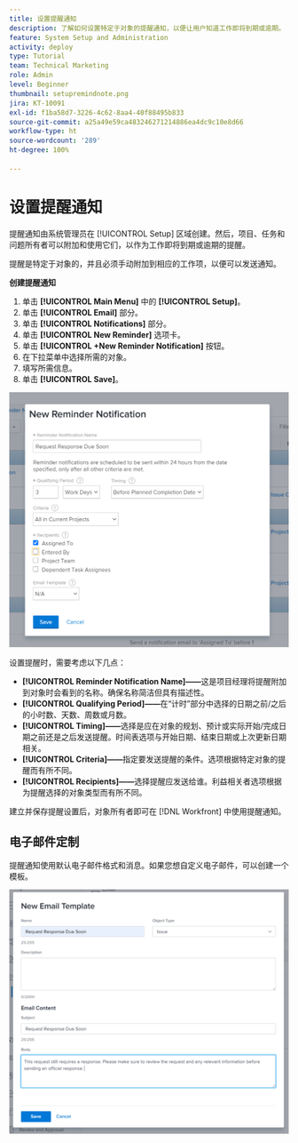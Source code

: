 ```yaml
---
title: 设置提醒通知
description: 了解如何设置特定于对象的提醒通知，以便让用户知道工作即将到期或逾期。
feature: System Setup and Administration
activity: deploy
type: Tutorial
team: Technical Marketing
role: Admin
level: Beginner
thumbnail: setupremindnote.png
jira: KT-10091
exl-id: f1ba58d7-3226-4c62-8aa4-40f88495b833
source-git-commit: a25a49e59ca483246271214886ea4dc9c10e8d66
workflow-type: ht
source-wordcount: '289'
ht-degree: 100%

---
```


<!---
this has the same content as the system administrator notification setup and mangement section of the email and inapp notificiations learning path
--->

# 设置提醒通知

提醒通知由系统管理员在 [!UICONTROL Setup] 区域创建。然后，项目、任务和问题所有者可以附加和使用它们，以作为工作即将到期或逾期的提醒。

提醒是特定于对象的，并且必须手动附加到相应的工作项，以便可以发送通知。

**创建提醒通知**

1. 单击 **[!UICONTROL Main Menu]** 中的 **[!UICONTROL Setup]**。
1. 单击 **[!UICONTROL Email]** 部分。
1. 单击 **[!UICONTROL Notifications]** 部分。
1. 单击 **[!UICONTROL New Reminder]** 选项卡。
1. 单击 **[!UICONTROL +New Reminder Notification]** 按钮。
1. 在下拉菜单中选择所需的对象。
1. 填写所需信息。
1. 单击 **[!UICONTROL Save]**。

![[!UICONTROL New Reminder Notification] 窗口](assets/admin-fund-reminder-notification-1.png)

设置提醒时，需要考虑以下几点：

* **[!UICONTROL Reminder Notification Name]——**&#x200B;这是项目经理将提醒附加到对象时会看到的名称。确保名称简洁但具有描述性。
* **[!UICONTROL Qualifying Period]——**&#x200B;在“计时”部分中选择的日期之前/之后的小时数、天数、周数或月数。
* **[!UICONTROL Timing]——**&#x200B;选择是应在对象的规划、预计或实际开始/完成日期之前还是之后发送提醒。时间表选项与开始日期、结束日期或上次更新日期相关。
* **[!UICONTROL Criteria]——**&#x200B;指定要发送提醒的条件。选项根据特定对象的提醒而有所不同。
* **[!UICONTROL Recipients]——**&#x200B;选择提醒应发送给谁。利益相关者选项根据为提醒选择的对象类型而有所不同。

建立并保存提醒设置后，对象所有者即可在 [!DNL Workfront] 中使用提醒通知。

## 电子邮件定制

提醒通知使用默认电子邮件格式和消息。如果您想自定义电子邮件，可以创建一个模板。

<!---
paragraph above needs a hyperlink to an article
--->

![新电子邮件模板窗口](assets/admin-fund-email-customization.png)

<!---
learn more URLs
--->
